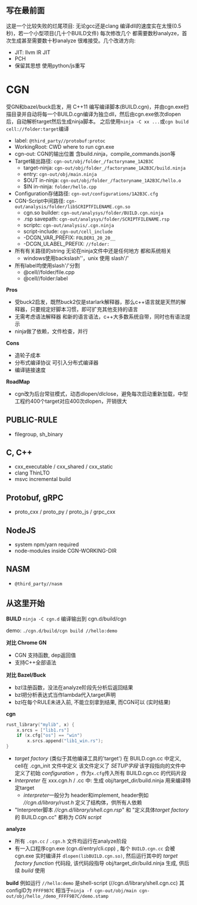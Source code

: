 ## 写在最前面
这是一个比较失败的烂尾项目: 无论gcc还是clang 编译dll的速度实在太慢(0.5秒)，若一个小型项目(几十个BUILD文件) 每次修改几个 都需要数秒analyze，首次生成甚至需要数十秒analyze 很难接受。几个改进方向:  
* JIT: llvm IR JIT
* PCH
* 保留其思想 使用python/js重写

# CGN
受GN和bazel/buck启发，用 C++11 编写编译脚本(BUILD.cgn)，并由cgn.exe扫描目录并自动将每一个BUILD.cgn编译为独立dll，然后由cgn.exe依次dlopen后，自动解析target然后生成ninja脚本。
之后使用`ninja -C xx ...`或`cgn build cell://folder:target`编译  
* label: `@third_party//protobuf:protoc`
* WorkingRoot: CWD where to run cgn.exe
* cgn-out: CGN的输出位置 含build.ninja，compile_commands.json等
* Target输出路径:    `cgn-out/obj/folder_/factoryname_1A2B3C`
    * target-ninja: `cgn-out/obj/folder_/factoryname_1A2B3C/build.ninja`
    * entry:        `cgn-out/obj/main.ninja`
    * $OUT in-ninja: `cgn-out/obj/folder_/factoryname_1A2B3C/hello.o`
    * $IN in-ninja:  `folder/hello.cpp`
* Configuration存储路径: `cgn-out/configurations/1A2B3C.cfg`
* CGN-Script中间路径:  `cgn-out/analysis/folder/libSCRIPTFILENAME.cgn.so`
    * cgn.so builder: `cgn-out/analysys/folder/BUILD.cgn.ninja`
    * .rsp savepath:  `cgn-out/analysys/folder/SCRIPTFILENAME.rsp`
    * scriptc:        `cgn-out/analysis/.cgn.ninja`
    * script-include: `cgn-out/cell_include`
    * -DCGN_VAR_PREFIX: `FOLDER1_20_20__`
    * -DCGN_ULABEL_PREFIX: `//folder:`
* 所有有关路径的string 无论在ninja文件中还是任何地方 都和系统相关
    * windows使用backslash'\'，unix 使用 slash'/'
* 所有label均使用slash'/'分割
    * @cell//folder/file.cpp
    * @cell//folder:label
    

**Pros**
* 受buck2启发，既然buck2仅是starlark解释器，那么c++语言就是天然的解释器，只要规定好脚本习惯，即可扩充其他支持的语言
* 无需考虑语法解释器 和新的语言语法，c++大多数系统自带，同时也有语法提示
* ninja做了依赖，文件检查，并行

**Cons**
* 造轮子成本
* 分布式编译协议 可引入分布式编译器
* 编译链接速度

**RoadMap**
* cgn改为后台常驻模式，动态dlopen/dlclose，避免每次启动重新加载，中型工程约400个target对应400次dlopen，开销很大

## PUBLIC-RULE
* filegroup, sh_binary

## C, C++
* cxx_executable / cxx_shared / cxx_static
* clang ThinLTO
* msvc incremental build

## Protobuf, gRPC
* proto_cxx / proto_py / proto_js / grpc_cxx

## NodeJS
* system npm/yarn required
* node-modules inside CGN-WORKING-DIR

## NASM
* `@third_party//nasm`

## 从这里开始
**BUILD**
`ninja -C cgn.d` 编译输出到 cgn.d/build/cgn

demo: `./cgn.d/build/cgn build //hello:demo`

**对比 Chrome GN**
* CGN 支持函数, dep返回值
* 支持C++全部语法

**对比 Bazel/Buck**
* bzl注册函数，没法在analyze阶段先分析后返回结果
* bzl把分析表达式当作lambda代入target声明
* bzl在每个RULE未进入前, 不能立刻拿到结果, 而CGN可以 (实时结果)

**cgn**
```cpp
rust_library("mylib", x) {
    x.srcs = ["lib1.rs"]
    if (x.cfg["os"] == "win")
        x.srcs.append("lib1_win.rs");
}
```

* *target factory* (类似于其他编译工具的'target') 在 BUILD.cgn.cc 中定义, cell在 .cgn_init 文件中定义 该文件定义了 *SETUP字段* 该字段指向的文件中 定义了初始 *configuration* ，作为`x.cfg`传入所有 BUILD.cgn.cc 的代码片段
* *Interpreter* 在 xxx.cgn.h / .cc 中: 生成  obj/target_dir/build.ninja 用来编译特定target
    * *interpreter*一般分为 header和implement, header例如 *//cgn.d/library/rust.h* 定义了结构体，供所有人依赖
* "Interpreter脚本 *//cgn.d/library/shell.cgn.rsp*" 和 "定义具体*target factory*的 BUILD.cgn.cc" 都称为 *CGN script*

**analyze**
* 所有 `.cgn.cc` / `.cgn.h` 文件均运行在analyze阶段
* 有一入口程序cgn.exe (cgn.d/entry/cli.cpp) , 每个 `BUILD.cgn.cc` 会被cgn.exe 实时编译并 `dlopen(libBUILD.cgn.so)`, 然后运行其中的 *target factory function* 代码段, 该代码段指导 obj/target_dir/build.ninja 生成, 供后续 *build* 使用

**build**
例如运行 `//hello:demo` 是shell-script (//cgn.d/library/shell.cgn.cc) 其configID为 `FFFF9B7C`
相当于`ninja -f cgn-out/obj/main cgn-out/obj/hello_/demo_FFFF9B7C/demo.stamp`
